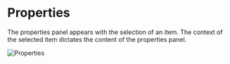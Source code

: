 # Properties

The properties panel appears with the selection of an item. The context of the selected item dictates the content of the properties panel.

![Properties](https://chilipublishdocs.imgix.net/GraFx_studio/panel1.png?w=250&q=80)